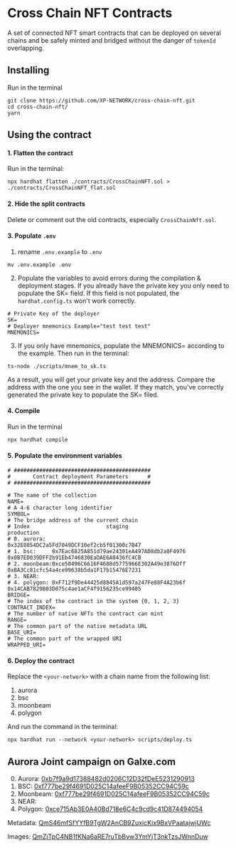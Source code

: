 # Cross Chain NFT Contracts

A set of connected NFT smart contracts that can be deployed on several chains and be safely minted and bridged without the danger of `tokenId` overlapping.

## Installing

Run in the terminal

```shell
git clone https://github.com/XP-NETWORK/cross-chain-nft.git
cd cross-chain-nft/
yarn
```

## Using the contract

#### 1. Flatten the contract

Run in the terminal:

```shell
npx hardhat flatten ./contracts/CrossChainNFT.sol > ./contracts/CrossChainNFT_flat.sol
```

#### 2. Hide the split contracts

Delete or comment out the old contracts, especially `CrossChainNft.sol`.

#### 3. Populate `.env`

1. rename `.env.example` to `.env`

```shell
mv .env.example .env
```

2. Populate the variables to avoid errors during the compilation & deployment stages. If you already have the private key you only need to populate the SK= field. If this field is not populated, the `hardhat.config.ts` won't work correctly.

```shell
# Private Key of the deployer
SK=
# Deployer mnemonics Example="test test test"
MNEMONICS=
```

3. If you only have mnemonics, populate the MNEMONICS= according to the example. Then run in the terminal:

```shell
ts-node ./scripts/mnem_to_sk.ts
```
As a result, you will get your private key and the address. Compare the address with the one you see in the wallet. If they match, you've correctly generated the private key to populate the SK= filed.

#### 4. Compile

Run in the terminal

```shell
npx hardhat compile
```

#### 5. Populate the environment variables

```shell
# ###########################################
#       Contract deployment Parameters      #
# ###########################################

# The name of the collection
NAME=
# A 4-6 character long identifier
SYMBOL=
# The bridge address of the current chain
# Index                        staging                                         production
# 0. aurora:                                                   0x32E8854DC2a5Fd7049DCF10ef2cb5f01300c7B47
# 1. bsc:     0x7Eac6825A851d79ae24301eA497AD8db2a0F4976       0x0B7ED039DFF2b91Eb4746830EaDAE6A0436fC4CB
# 2. moonbeam:0xce50496C6616F4688d5775966E302A49e3876Dff       0xBA3Cc81cfc54a4ce99638b5da1F17b15476E7231
# 3. NEAR:
# 4. polygon: 0xF712f9De44425d8845A1d597a247Fe88F4A23b6f       0x14CAB7829B03D075c4ae1aCF4f9156235ce99405
BRIDGE=
# The index of the contract in the system {0, 1, 2, 3}
CONTRACT_INDEX=
# The number of native NFTs the contract can mint
RANGE=
# The common part of the native metadata URL
BASE_URI=
# The common part of the wrapped URI
WRAPPED_URI=
```
#### 6. Deploy the contract

Replace the `<your-network>` with a chain name from the following list:

1. aurora
2. bsc
3. moonbeam
4. polygon

And run the command in the terminal:

```shell
npx hardhat run --network <your-network> scripts/deploy.ts
```

## Aurora Joint campaign on Galxe.com

0. Aurora: [0xb7f9a9d17388482d0206C12D32fDeE5231290913](https://explorer.aurora.dev/address/0xb7f9a9d17388482d0206C12D32fDeE5231290913/contracts#address-tabs)
1. BSC: [0xf777be29f4691D025C14afeeF9B05352CC94C59c](https://bscscan.com/address/0xf777be29f4691d025c14afeef9b05352cc94c59c#code)
2. Moonbeam: [0xf777be29f4691D025C14afeeF9B05352CC94C59c](https://moonscan.io/address/0xf777be29f4691d025c14afeef9b05352cc94c59c#code)
3. NEAR:
4. Polygon: [0xce715Ab3E0A40Bd718e6C4c9cd9c41D874494054](https://polygonscan.com/address/0xce715Ab3E0A40Bd718e6C4c9cd9c41D874494054#code)

Metadata: [QmS46mfSfYYfB9TgW2AnCB9ZuxicKix9BxVPaatajwjUWc](https://ipfs.io/ipfs/QmS46mfSfYYfB9TgW2AnCB9ZuxicKix9BxVPaatajwjUWc/)

Images: [QmZjTpC4NB1fKNa6aRE7ruTbBvw3YmYjT3nkTzsJWnnDuw](https://ipfs.io/ipfs/QmZjTpC4NB1fKNa6aRE7ruTbBvw3YmYjT3nkTzsJWnnDuw/)
